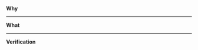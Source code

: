 **Why**
<!-- Explain why this change is necessary and why it was completed -->

---

**What**
<!-- State what changes are included in this pull request -->

---

**Verification**
<!-- Describe how others can test and verify this feature -->
